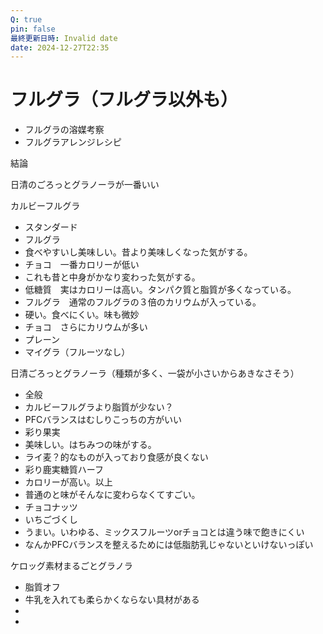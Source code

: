 ```yaml
---
Q: true
pin: false
最終更新日時: Invalid date
date: 2024-12-27T22:35
---
```

# フルグラ（フルグラ以外も）

- フルグラの溶媒考察
- フルグラアレンジレシピ

結論

日清のごろっとグラノーラが一番いい

カルビーフルグラ

- スタンダード  
- フルグラ　  
- 食べやすいし美味しい。昔より美味しくなった気がする。  
- チョコ　一番カロリーが低い  
- これも昔と中身がかなり変わった気がする。  
- 低糖質　実はカロリーは高い。タンパク質と脂質が多くなっている。  
- フルグラ　通常のフルグラの３倍のカリウムが入っている。  
- 硬い。食べにくい。味も微妙  
- チョコ　さらにカリウムが多い  
- プレーン  
- マイグラ（フルーツなし）  

日清ごろっとグラノーラ（種類が多く、一袋が小さいからあきなさそう）

- 全般  
- カルビーフルグラより脂質が少ない？  
- PFCバランスはむしりこっちの方がいい  
- 彩り果実  
- 美味しい。はちみつの味がする。  
- ライ麦？的なものが入っており食感が良くない  
- 彩り鹿実糖質ハーフ  
- カロリーが高い。以上  
- 普通のと味がそんなに変わらなくてすごい。  
- チョコナッツ  
- いちごづくし  
- うまい。いわゆる、ミックスフルーツorチョコとは違う味で飽きにくい  
- なんかPFCバランスを整えるためには低脂肪乳じゃないといけないっぽい  

ケロッグ素材まるごとグラノラ

- 脂質オフ  
- 牛乳を入れても柔らかくならない具材がある  
-  
-